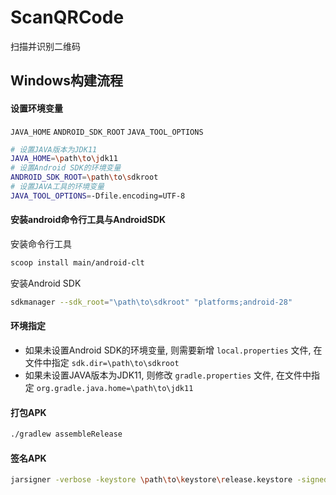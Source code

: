 # ScanQRCode
扫描并识别二维码


## Windows构建流程


#### 设置环境变量

`JAVA_HOME` `ANDROID_SDK_ROOT` `JAVA_TOOL_OPTIONS`

```bash
# 设置JAVA版本为JDK11
JAVA_HOME=\path\to\jdk11
# 设置Android SDK的环境变量
ANDROID_SDK_ROOT=\path\to\sdkroot
# 设置JAVA工具的环境变量
JAVA_TOOL_OPTIONS=-Dfile.encoding=UTF-8
```

#### 安装android命令行工具与AndroidSDK

安装命令行工具

```bash
scoop install main/android-clt
```

安装Android SDK

```bash
sdkmanager --sdk_root="\path\to\sdkroot" "platforms;android-28"
```

#### 环境指定

- 如果未设置Android SDK的环境变量, 则需要新增 `local.properties` 文件, 在文件中指定 `sdk.dir=\path\to\sdkroot`
- 如果未设置JAVA版本为JDK11, 则修改 `gradle.properties` 文件, 在文件中指定 `org.gradle.java.home=\path\to\jdk11`

#### 打包APK

```bash
./gradlew assembleRelease
```

#### 签名APK

```bash
jarsigner -verbose -keystore \path\to\keystore\release.keystore -signedjar .\app\build\outputs\apk\release\app-release-signed.apk .\app\build\outputs\apk\release\app-release-unsigned.apk keystorealias
```
